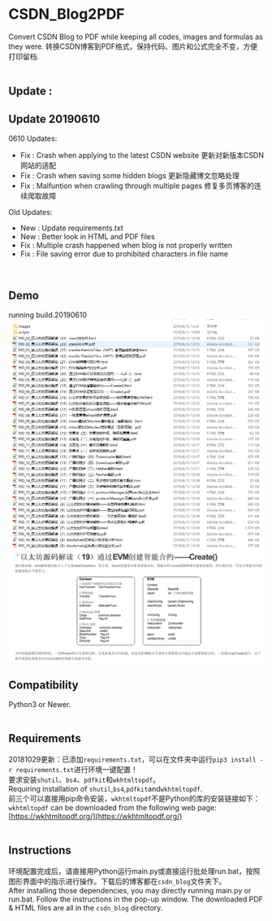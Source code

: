 # CSDN_Blog2PDF
Convert CSDN Blog to PDF while keeping all codes, images and formulas as they were. 转换CSDN博客到PDF格式，保持代码、图片和公式完全不变，方便打印留档.<br>
<br>

## Update : 

## Update 20190610
0610 Updates:
* Fix : Crash when applying to the latest CSDN website 更新对新版本CSDN网站的适配
* Fix : Crash when saving some hidden blogs 更新隐藏博文忽略处理
* Fix : Malfuntion when crawling through multiple pages 修复多页博客的连续爬取故障

Old Updates:
* New : Update requirements.txt
* New : Better look in HTML and PDF files
* Fix : Multiple crash happened when blog is not properly written
* Fix : File saving error due to prohibited characters in file name

<br>

## Demo
running build.20190610
![saved files](etc/demo1.jpg)
![demo of a saved blog](etc/demo2.jpg)

## Compatibility
Python3 or Newer.<br>
<br>

## Requirements
20181029更新：已添加`requirements.txt`，可以在文件夹中运行`pip3 install -r requirements.txt`进行环境一键配置！<br>
要求安装`shutil`、`bs4`、`pdfkit`和`wkhtmltopdf`。<br>
Requiring installation of `shutil`,`bs4`,`pdfkit`and`wkhtmltopdf`.<br>
前三个可以直接用pip命令安装，`wkhtmltopdf`不是Python的库的安装链接如下：<br>
`wkhtmltopdf` can be downloaded from the following web page:<br>
[https://wkhtmltopdf.org/](https://wkhtmltopdf.org/) <br>
<br>

## Instructions
环境配置完成后，请直接用Python运行main.py或直接运行批处理run.bat，按照图形界面中的指示进行操作。下载后的博客都在`csdn_blog`文件夹下。<br>
After installing those dependencies, you may directly running main.py or run.bat. Follow the instructions in the pop-up window. The downloaded PDF & HTML files are all in the `csdn_blog` directory.<br>
